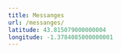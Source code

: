 ```yaml
---
title: Messanges
url: /messanges/
latitude: 43.815079000000004
longitude: -1.3784085000000001
---
```

